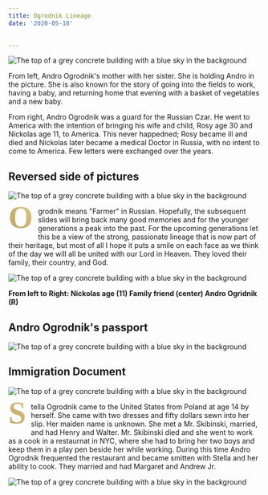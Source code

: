 ```yaml
---
title: Ogrodnik Lineage
date: '2020-05-18'

  
---
```

![The top of a grey concrete building with a blue sky in the background](/images/bigguard.png "Pictures from Russia")



From left, Andro Ogrodnik's mother with her sister. She is holding Andro in the picture. She is also known for the story of going into the fields to work, having a baby, and returning home that evening with a basket of vegetables and a new baby.

From right, Andro Ogrodnik was a guard for the Russian Czar. He went to America with the intention of bringing his wife and child, Rosy age 30 and Nickolas age 11, to America. This never happedned; Rosy became ill and died and Nickolas later became a medical Doctor in Russia, with no intent to come to America. Few letters were exchanged over the years.


<h2>Reversed side of pictures</h2>

![The top of a grey concrete building with a blue sky in the background](/images/reverse.png "Reversed side of above pictures ")


<span style="
 font-weight: 970;
 background-image: linear-gradient(-45deg,transparent 48%,hsla(0,0%,100%,.8) 50%,transparent 52% 100%),linear-gradient(45deg,#b6a571,#cdb373,#e7da9a);
 color: transparent;
    background-clip: text;
    background-size: 500% 500%,100% 100%;
    -webkit-background-clip: text;
    -webkit-text-fill-color: transparent;
    animation: ArticleGambit_Gradient__3kPuE 3s ease infinite;
    animation-duration: 3s;
    animation-timing-function: ease;
    animation-delay: 0s;
    animation-iteration-count: infinite;
    animation-direction: normal;
    animation-fill-mode: none;
    animation-play-state: running;
    animation-name: ArticleGambit_Gradient__3kPuE;
    font-family: Bluu Next,serif;
    font-weight: 700;
    font-size: 4.5em;
    line-height: 1.1em;
    padding-right: 10px;
    margin-top: -13px;
    float: left;
    color: #b6a571;
">O</span>
grodnik means "Farmer" in Russian. Hopefully, the subsequent slides will bring back many good memories and for the younger generations a peak into the past. For the upcoming generations let this be a view of the strong, passionate lineage that is now part of their heritage, but most of all I hope it puts a smile on each face as we think of the day we will all be united with our Lord in Heaven. They loved their family, their country, and God.


![The top of a grey concrete building with a blue sky in the background](/images/AndrewRussia.png "Andrew Ogrodnik - Right side ")

**From left to Right: Nickolas age (11) Family friend (center) Andro Ogridnik (R)**


## Andro Ogrodnik's passport

![The top of a grey concrete building with a blue sky in the background](/images/AndroPP.png "Andrew Ogrodnik's passport ")


## Immigration Document

![The top of a grey concrete building with a blue sky in the background](/images/USDOC.png "Note misinformation given on Rosy and Nick-maybe in hopes of a quick arrival. Circa 4.15.1920 ")




<span style="
 font-weight: 970;
 background-image: linear-gradient(-45deg,transparent 48%,hsla(0,0%,100%,.8) 50%,transparent 52% 100%),linear-gradient(45deg,#b6a571,#cdb373,#e7da9a);
 color: transparent;
    background-clip: text;
    background-size: 500% 500%,100% 100%;
    -webkit-background-clip: text;
    -webkit-text-fill-color: transparent;
    animation: ArticleGambit_Gradient__3kPuE 3s ease infinite;
    animation-duration: 3s;
    animation-timing-function: ease;
    animation-delay: 0s;
    animation-iteration-count: infinite;
    animation-direction: normal;
    animation-fill-mode: none;
    animation-play-state: running;
    animation-name: ArticleGambit_Gradient__3kPuE;
    font-family: Bluu Next,serif;
    font-weight: 700;
    font-size: 4.5em;
    line-height: 1.1em;
    padding-right: 10px;
    margin-top: -13px;
    float: left;
    color: #b6a571;
">S</span>tella Ogrodnik came to the United States from Poland at age 14 by herself. She came with two dresses and fifty dollars sewn into her slip. Her maiden name is unknown. She met a Mr. Skibinski, married, and had Henry and Walter. Mr. Skibinski died and she went to work as a cook in a restaurnat in NYC, where she had to bring her two boys and keep them in a play pen beside her while working. During this time Andro Ogrodnik frequented the restaurant and became smitten with Stella and her ability to cook. They married and had Margaret and Andrew Jr.





![The top of a grey concrete building with a blue sky in the background](/images/Stellastory.png "")

